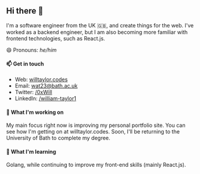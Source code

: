 ## Hi there 👋

I'm a software engineer from the UK 🇬🇧, and create things for the web. I've worked as a backend engineer, but I am also becoming more familiar with frontend technologies, such as React.js.

😄 Pronouns: _he/him_

#### 📫 Get in touch

- Web: [willtaylor.codes](willtaylor.codes)
- Email: [wat23@bath.ac.uk](mailto:wat23@bath.ac.uk)
- Twitter: [/0xWill](https://twitter.com/0xWill)
- LinkedIn: [/william-taylor1](https://www.linkedin.com/in/william-taylor1/)

#### 🔭 What I'm working on

My main focus right now is improving my personal portfolio site. You can see how I'm getting on at willtaylor.codes. Soon, I'll be returning to the University of Bath to complete my degree.

#### 🌱 What I'm learning

Golang, while continuing to improve my front-end skills (mainly React.js).
